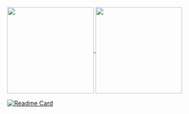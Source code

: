 <a href="https://github.com/amtc131/github-readme-stats">
  <img height=200 align="center" src="https://github-readme-stats.vercel.app/api?username=amtc131&theme=merko" />
</a>
<a href="https://github.com/amtc131/convoychat">
  <img height=200 align="center" src="https://github-readme-stats.vercel.app/api/top-langs?username=amtc131&layout=compact&langs_count=8&card_width=320&theme=merko" />
</a>


[![Readme Card](https://github-readme-stats.vercel.app/api/pin/?username=amtc131&repo=microservice-go)](https://github.com/amtc131/github-readme-stats)

